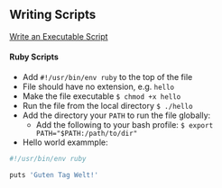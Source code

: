 ## Writing Scripts

[Write an Executable Script](https://www.learnenough.com/text-editor-tutorial#sec-writing_an_executable_script)

#### Ruby Scripts 

* Add `#!/usr/bin/env ruby` to the top of the file
* File should have no extension, e.g. `hello` 
* Make the file executable `$ chmod +x hello`
* Run the file from the local directory `$ ./hello`
* Add the directory your `PATH` to run the file globally:
    * Add the following to your bash profile: `$ export PATH="$PATH:/path/to/dir"`
* Hello world exammple:  

```bash
#!/usr/bin/env ruby

puts 'Guten Tag Welt!'
```